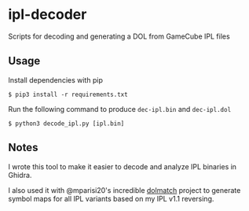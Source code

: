 # ipl-decoder
Scripts for decoding and generating a DOL from GameCube IPL files

## Usage

Install dependencies with pip

```shell
$ pip3 install -r requirements.txt
```

Run the following command to produce `dec-ipl.bin` and `dec-ipl.dol`

```shell
$ python3 decode_ipl.py [ipl.bin]
```

## Notes

I wrote this tool to make it easier to decode and analyze IPL binaries in Ghidra.

I also used it with @mparisi20's incredible [dolmatch](https://github.com/mparisi20/dolmatch) project to generate symbol maps for all IPL variants based on my IPL v1.1 reversing.
